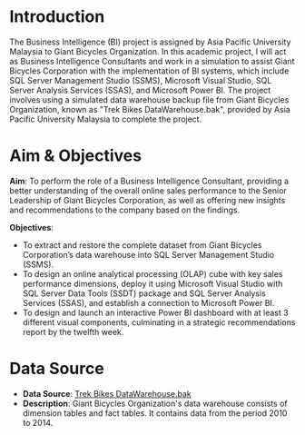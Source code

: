# Introduction
The Business Intelligence (BI) project is assigned by Asia Pacific University Malaysia to Giant Bicycles Organization. In this academic project, I will act as Business Intelligence Consultants and work in a simulation to assist Giant Bicycles Corporation with the implementation of BI systems, which include SQL Server Management Studio (SSMS), Microsoft Visual Studio, SQL Server Analysis Services (SSAS), and Microsoft Power BI. The project involves using a simulated data warehouse backup file from Giant Bicycles Organization, known as "Trek Bikes DataWarehouse.bak", provided by Asia Pacific University Malaysia to complete the project. 

# Aim & Objectives
**Aim**: To perform the role of a Business Intelligence Consultant, providing a better understanding of the overall online sales performance to the Senior Leadership of Giant Bicycles Corporation, as well as offering new insights and recommendations to the company based on the findings.

**Objectives**:
* To extract and restore the complete dataset from Giant Bicycles Corporation’s data warehouse into SQL Server Management Studio (SSMS). 
* To design an online analytical processing (OLAP) cube with key sales performance dimensions, deploy it using Microsoft Visual Studio with SQL Server Data Tools (SSDT) package and SQL Server Analysis Services (SSAS), and establish a connection to Microsoft Power BI.
* To design and launch an interactive Power BI dashboard with at least 3 different visual components, culminating in a strategic recommendations report by the twelfth week.

# Data Source
* **Data Source**: [Trek Bikes DataWarehouse.bak](https://drive.google.com/file/d/1qWbcWrd7f4d8ctlcmkk-nxuIsQso60PI/view?usp=sharing)
* **Description**: Giant Bicycles Organization's data warehouse consists of dimension tables and fact tables. It contains data from the period 2010 to 2014. 
